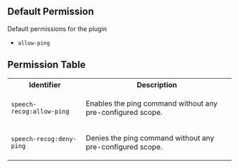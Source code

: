 ## Default Permission

Default permissions for the plugin

- `allow-ping`

## Permission Table

<table>
<tr>
<th>Identifier</th>
<th>Description</th>
</tr>


<tr>
<td>

`speech-recog:allow-ping`

</td>
<td>

Enables the ping command without any pre-configured scope.

</td>
</tr>

<tr>
<td>

`speech-recog:deny-ping`

</td>
<td>

Denies the ping command without any pre-configured scope.

</td>
</tr>
</table>
